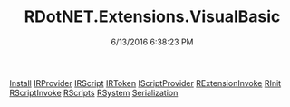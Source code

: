 ﻿---
title: RDotNET.Extensions.VisualBasic
date: 6/13/2016 6:38:23 PM
---

[Install](T-RDotNET.Extensions.VisualBasic.Install.html)
[IRProvider](T-RDotNET.Extensions.VisualBasic.IRProvider.html)
[IRScript](T-RDotNET.Extensions.VisualBasic.IRScript.html)
[IRToken](T-RDotNET.Extensions.VisualBasic.IRToken.html)
[IScriptProvider](T-RDotNET.Extensions.VisualBasic.IScriptProvider.html)
[RExtensionInvoke](T-RDotNET.Extensions.VisualBasic.RExtensionInvoke.html)
[RInit](T-RDotNET.Extensions.VisualBasic.RInit.html)
[RScriptInvoke](T-RDotNET.Extensions.VisualBasic.RScriptInvoke.html)
[RScripts](T-RDotNET.Extensions.VisualBasic.RScripts.html)
[RSystem](T-RDotNET.Extensions.VisualBasic.RSystem.html)
[Serialization](T-RDotNET.Extensions.VisualBasic.Serialization.html)
